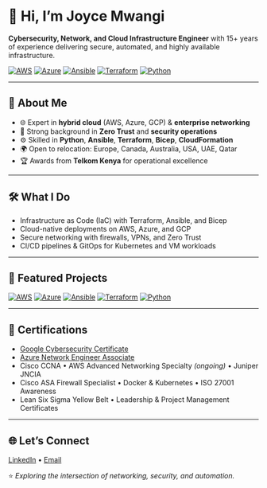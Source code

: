 # 👋 Hi, I’m Joyce Mwangi

**Cybersecurity, Network, and Cloud Infrastructure Engineer** with 15+ years of experience delivering secure, automated, and highly available infrastructure.

[![AWS](https://img.shields.io/badge/AWS-232F3E?style=for-the-badge&logo=amazon-aws&logoColor=white)](https://aws.amazon.com/)
[![Azure](https://img.shields.io/badge/Azure-0078D4?style=for-the-badge&logo=microsoft-azure&logoColor=white)](https://azure.microsoft.com/)
[![Ansible](https://img.shields.io/badge/Ansible-EE0000?style=for-the-badge&logo=ansible&logoColor=white)](https://www.ansible.com/)
[![Terraform](https://img.shields.io/badge/Terraform-844FBA?style=for-the-badge&logo=terraform&logoColor=white)](https://www.terraform.io/)
[![Python](https://img.shields.io/badge/Python-3776AB?style=for-the-badge&logo=python&logoColor=white)](https://github.com/joycemwangi/python-projects)

---

## 🚀 About Me
- 🌐 Expert in **hybrid cloud** (AWS, Azure, GCP) & **enterprise networking**  
- 🔐 Strong background in **Zero Trust** and **security operations**  
- ⚙️ Skilled in **Python**, **Ansible**, **Terraform**, **Bicep**, **CloudFormation**  
- 🌍 Open to relocation: Europe, Canada, Australia, USA, UAE, Qatar  
- 🏆 Awards from **Telkom Kenya** for operational excellence  

---

## 🛠️ What I Do
- Infrastructure as Code (IaC) with Terraform, Ansible, and Bicep  
- Cloud-native deployments on AWS, Azure, and GCP  
- Secure networking with firewalls, VPNs, and Zero Trust  
- CI/CD pipelines & GitOps for Kubernetes and VM workloads  

---

## 📂 Featured Projects

[![AWS](https://img.shields.io/badge/AWS-232F3E?style=for-the-badge&logo=amazon-aws&logoColor=white)](https://aws.amazon.com/)
[![Azure](https://img.shields.io/badge/Azure-0078D4?style=for-the-badge&logo=microsoft-azure&logoColor=white)](https://azure.microsoft.com/)
[![Ansible](https://img.shields.io/badge/Ansible-EE0000?style=for-the-badge&logo=ansible&logoColor=white)](https://www.ansible.com/)
[![Terraform](https://img.shields.io/badge/Terraform-844FBA?style=for-the-badge&logo=terraform&logoColor=white)](https://www.terraform.io/)
[![Python](https://img.shields.io/badge/Python-3776AB?style=for-the-badge&logo=python&logoColor=white)](https://github.com/joycemwangi/multi-vendor-firewalls-config-backup-and-batch-routing)

---

## 📜 Certifications
- [Google Cybersecurity Certificate](https://www.coursera.org/account/accomplishments/specialization/certificate/AMRMMDN7LQZ0)  
- [Azure Network Engineer Associate](https://www.linkedin.com/learning/certificates/e1db3fdd2d0d6f9a3dad687581e184537223131f2c9787b13fff564e0b210007)  
- Cisco CCNA • AWS Advanced Networking Specialty *(ongoing)* • Juniper JNCIA  
- Cisco ASA Firewall Specialist • Docker & Kubernetes • ISO 27001 Awareness  
- Lean Six Sigma Yellow Belt • Leadership & Project Management Certificates  

---

## 🌐 Let’s Connect
[LinkedIn](https://www.linkedin.com/in/wanjajoyce) • [Email](mailto:wanjajoyce@yahoo.com)  

⭐ *Exploring the intersection of networking, security, and automation.*
